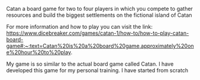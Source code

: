 Catan a board game for two to four players in which you compete to gather resources and build the biggest settlements on the fictional island of Catan

For more information and how to play you can visit the link:
  https://www.dicebreaker.com/games/catan-1/how-to/how-to-play-catan-board-game#:~:text=Catan%20is%20a%20board%20game,approximately%20one%20hour%20to%20play.

My game is so similar to the actual board game called Catan. I have developed this game for my personal training. I have started from scratch
